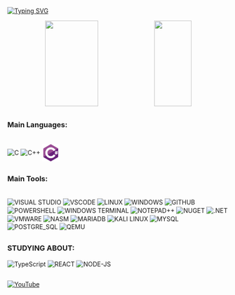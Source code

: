 [![Typing SVG](https://readme-typing-svg.herokuapp.com/?color=ffffff&size=50&center=true&vCenter=true&width=1000&lines=HI!++☺;My+Name+is+CYBERWARE.;Welcome+to+My+Github+Profile;Have+Fun+With+My+Projects++:D)](https://git.io/typing-svg)

<div align="center">  
  <img width="49%" height="195px" src="https://github-readme-stats.vercel.app/api?username=CYBERWARE-SEGURITY&show_icons=true&count_private=true&hide_border=true&title_color=00bfbf&icon_color=00bfbf&text_color=c9d1d9&bg_color=0d1117"/> 
  <img width="41%" height="195px" src="https://github-readme-stats.vercel.app/api/top-langs/?username=CYBERWARE-SEGURITY&layout=compact&hide_border=true&title_color=00bfbf&text_color=00bfbf&bg_color=0d1117" />
</div>

##

### Main Languages:
<div style="display: inline_block"><br>
  <img align="center" alt="C" height="40" width="40" src="https://cdn.jsdelivr.net/gh/devicons/devicon@latest/icons/c/c-original.svg">
  <img align="center" alt="C++" height="40" width="40" src="https://cdn.jsdelivr.net/gh/devicons/devicon@latest/icons/cplusplus/cplusplus-original.svg">
  <img align="center" alt="C#" height="40" width="40" src="https://raw.githubusercontent.com/devicons/devicon/master/icons/csharp/csharp-original.svg">
</div>

##

### Main Tools:
<div style="display: inline_block"><br>
  <img align="center" alt="VISUAL STUDIO" height="40" width="40" src="https://cdn.icon-icons.com/icons2/195/PNG/256/Visual_Studio_23517.png">
    <img align="center" alt="VSCODE" height="40" width="40" src="https://cdn.icon-icons.com/icons2/2107/PNG/512/file_type_vscode_icon_130084.png">
    <img align="center" alt="LINUX" height="40" width="40" src="https://cdn.icon-icons.com/icons2/46/PNG/128/linux_penguin_animal_9362.png">
    <img align="center" alt="WINDOWS" height="40" width="40" src="https://cdn.icon-icons.com/icons2/5/PNG/256/windows_284.png">
    <img align="center" alt="GITHUB" height="40" width="40" src="https://img.icons8.com/?size=100&id=LoL4bFzqmAa0&format=png&color=000000">
    <img align="center" alt="POWERSHELL" height="40" width="40" src="https://cdn.icon-icons.com/icons2/2107/PNG/512/file_type_powershell_icon_130243.png">
    <img align="center" alt="WINDOWS TERMINAL" height="40" width="40" src="https://img.icons8.com/?size=100&id=WbRVMGxHh74X&format=png&color=000000">
    <img align="center" alt="NOTEPAD++" height="40" width="40" src="https://cdn.icon-icons.com/icons2/153/PNG/256/notepad_21851.png">
    <img align="center" alt="NUGET" height="40" width="40" src="https://cdn.icon-icons.com/icons2/2107/PNG/512/file_type_nuget_icon_130294.png">
    <img align="center" alt=".NET" height="40" width="40" src="https://cdn.icon-icons.com/icons2/2415/PNG/512/dot_net_plain_wordmark_logo_icon_146545.png">
    <img align="center" alt="VMWARE" height="40" width="40" src="https://cdn.icon-icons.com/icons2/195/PNG/256/VMware_23516.png">
    <img align="center" alt="NASM" height="40" width="40" src="https://seeklogo.com/images/N/netwide-assembler-nasm-logo-EC5B1109AC-seeklogo.com.png">
    <img align="center" alt="MARIADB" height="40" width="40" src="https://cdn.icon-icons.com/icons2/2107/PNG/512/file_type_mariadb_icon_130403.png">
    <img align="center" alt="KALI LINUX" height="60" width="60" src="https://img.icons8.com/?size=100&id=qBWtR72kluCU&format=png&color=000000">
    <img align="center" alt="MYSQL" height="40" width="40" src="https://cdn.icon-icons.com/icons2/2699/PNG/512/mysql_official_logo_icon_169938.png">
    <img align="center" alt="POSTGRE_SQL" height="40" width="40" src="https://cdn.icon-icons.com/icons2/2415/PNG/512/postgresql_plain_logo_icon_146389.png">
    <img align="center" alt="QEMU" height="40" width="40" src="https://cdn.icon-icons.com/icons2/2699/PNG/512/qemu_logo_icon_169821.png">
</div>
  
  ##
  
  ### STUDYING ABOUT:
<div style="display: inline_block">
  <img align="center" alt="TypeScript" height="40" width="40" src="https://cdn.icon-icons.com/icons2/2415/PNG/512/typescript_original_logo_icon_146317.png">
  <img align="center" alt="REACT" height="40" width="40" src="https://cdn.icon-icons.com/icons2/2415/PNG/512/react_original_logo_icon_146374.png">
  <img align="center" alt="NODE-JS" height="69" width="69" src="https://cdn.icon-icons.com/icons2/2415/PNG/512/nodejs_original_wordmark_logo_icon_146412.png">
</div>

  ##
 
<div> 
  <a href="https://www.youtube.com/@CYBERWARE-TECH" target="_blank">
    <img src="https://img.shields.io/badge/YouTube-FF0000?style=for-the-badge&logo=youtube&logoColor=white" alt="YouTube" />
  </a>
</div>
